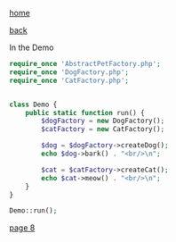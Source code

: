 [home](./page01.md)

[back](./page06.md)

In the Demo


```php
require_once 'AbstractPetFactory.php';
require_once 'DogFactory.php';
require_once 'CatFactory.php';


class Demo {
    public static function run() {
        $dogFactory = new DogFactory();
        $catFactory = new CatFactory();

        $dog = $dogFactory->createDog();
        echo $dog->bark() . "<br/>\n";

        $cat = $catFactory->createCat();
        echo $cat->meow() . "<br/>\n";
    }
}

Demo::run();

```

[page 8](./page08.md)
